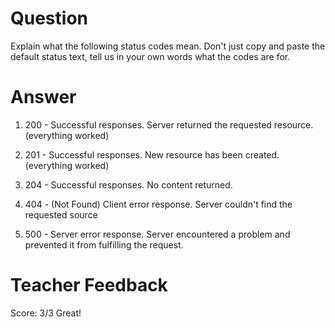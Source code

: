 # Question
Explain what the following status codes mean. Don't just copy and paste the default status text, tell us in your own words what the codes are for.

# Answer

1. 200 - Successful responses. Server returned the requested resource.(everything worked)

2. 201 - Successful responses. New resource has been created. (everything worked)

3. 204 - Successful responses. No content returned.

4. 404 - (Not Found) Client error response. Server couldn't find the requested source 

5. 500 - Server error response. Server encountered a problem and prevented it from fulfilling the request.

# Teacher Feedback
Score: 3/3
Great!